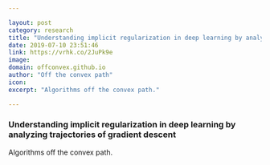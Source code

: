```yaml
---

layout: post
category: research
title: "Understanding implicit regularization in deep learning by analyzing trajectories of gradient descent"
date: 2019-07-10 23:51:46
link: https://vrhk.co/2JuPk9e
image: 
domain: offconvex.github.io
author: "Off the convex path"
icon: 
excerpt: "Algorithms off the convex path."

---
```


### Understanding implicit regularization in deep learning by analyzing trajectories of gradient descent

Algorithms off the convex path.